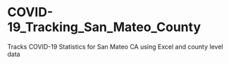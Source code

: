 # COVID-19_Tracking_San_Mateo_County
Tracks COVID-19 Statistics for San Mateo CA using Excel and county level data
